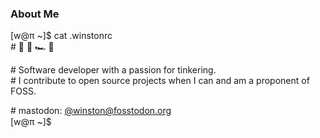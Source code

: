 ### About Me

[w@π ~]$ cat .winstonrc   
\# 🌱 👾 🏎️ 🎾 <!-- :f91w: --> <img src="https://cdn.fosstodon.org/custom_emojis/images/000/765/390/original/f262a763a31e27d9.png" height="15"> <!-- :arch: --> <img src="https://cdn.fosstodon.org/custom_emojis/images/000/090/050/original/ae5ab97b259fe17d.png" height="15">
    
\# Software developer with a passion for tinkering.  
\# I contribute to open source projects when I can and am a proponent of FOSS.

\# mastodon: [@winston@fosstodon.org](https://fosstodon.org/@winston)  
[w@π ~]$ <!-- :idle: --> <img src="https://cdn.fosstodon.org/custom_emojis/images/000/068/439/original/34414397f51ab00b.png" height="15">
